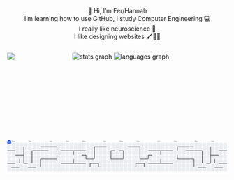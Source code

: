 <p align="center">👋 Hi, I’m Fer/Hannah <br>I’m learning how to use GitHub, I study Computer Engineering 💻 <br>I really like neuroscience 🧠<br>I like designing websites 🖌️🎨✨</p>

###

<img align="left" height="200" src="https://media.giphy.com/media/v1.Y2lkPWVjZjA1ZTQ3aWlidmV0M3hrcWgwbDZiOTllZWl0Znh5ZnozYTcxZDR2YmY4Nmk4MyZlcD12MV9naWZzX3NlYXJjaCZjdD1n/WRRL1EKo9rNe12S4zh/giphy.gif"  />

###

<div align="center">
  <img src="https://github-readme-stats.vercel.app/api?username=hannahcrowell&hide_title=false&hide_rank=false&show_icons=true&include_all_commits=true&count_private=true&disable_animations=false&theme=dracula&locale=en&hide_border=false&order=1" height="150" alt="stats graph"  />
  <img src="https://github-readme-stats.vercel.app/api/top-langs?username=hannahcrowell&locale=en&hide_title=false&layout=compact&card_width=320&langs_count=5&theme=dracula&hide_border=false&order=2" height="150" alt="languages graph"  />
</div>

###

<br clear="both">

<picture>
  <source media="(prefers-color-scheme: dark)" srcset="https://raw.githubusercontent.com/hannahcrowell/hannahcrowell/output/pacman-contribution-graph-dark.svg">
  <source media="(prefers-color-scheme: light)" srcset="https://raw.githubusercontent.com/hannahcrowell/hannahcrowell/output/pacman-contribution-graph.svg">
  <img alt="pacman contribution graph" src="https://raw.githubusercontent.com/hannahcrowell/hannahcrowell/output/pacman-contribution-graph.svg">
</picture>

###
